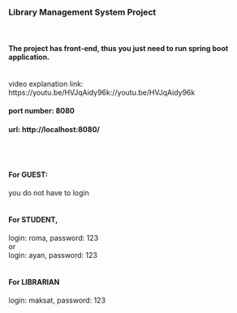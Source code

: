 ### Library Management System Project
<br>

#### The project has front-end, thus you just need to run spring boot application.
<br>
video explanation link: https://youtu.be/HVJqAidy96k://youtu.be/HVJqAidy96k
<br>

#### port number: 8080
#### url: http://localhost:8080/
<br><br>
#### For GUEST:
you do not have to login
<br><br>

#### For STUDENT, 
login: roma, password: 123
<br> or <br>
login: ayan, password: 123
<br><br>

#### For LIBRARIAN
login: maksat, password: 123
